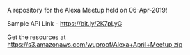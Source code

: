 A repository for the Alexa Meetup held on 06-Apr-2019!

Sample API Link - https://bit.ly/2K7pLyG

Get the resources at https://s3.amazonaws.com/wuproof/Alexa+April+Meetup.zip